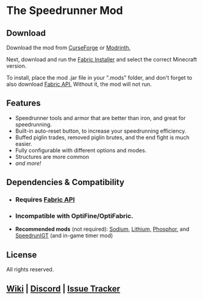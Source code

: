 # The Speedrunner Mod

## Download

Download the mod from [CurseForge](https://www.curseforge.com/minecraft/mc-mods/speedrunner-mod) or [Modrinth.](https://modrinth.com/mod/speedrunner-mod)

Next, download and run the [Fabric Installer]() and select the correct Minecraft version.

To install, place the mod .jar file in your ".mods" folder, and don't forget to also download [Fabric API.](https://modrinth.com/mod/fabric-api) Without it, the mod will not run.

## Features

- Speedrunner tools and armor that are better than iron, and great for speedrunning.
- Built-in auto-reset button, to increase your speedrunning efficiency.
- Buffed piglin trades, removed piglin brutes, and the end fight is much easier.
- Fully configurable with different options and modes.
- Structures are more common
- *and more!*

## Dependencies & Compatibility
- ### **Requires** [Fabric API]()
- ### **Incompatible** with OptiFine/OptiFabric.
- **Recommended mods** (not required): [Sodium,](https://modrinth.com/mod/sodium) [Lithium,](https://modrinth.com/mod/lithium) [Phosphor,](https://modrinth.com/mod/phosphor) and [SpeedrunIGT](https://modrinth.com/mod/speedrunigt) (and in-game timer mod)

## License
All rights reserved.

## [Wiki](https://sites.google.com/view/dillon8775/the-speedrunner-mod) | [Discord](https://discord.gg/jvHXkdPRWJ) | [Issue Tracker](https://github.com/Dillon8775/Speedrunner-Mod/issues)
